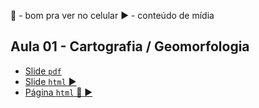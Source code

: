
:iphone: - bom pra ver no celular
:arrow_forward: - conteúdo de mídia

## Aula 01 - Cartografia / Geomorfologia

- [Slide `pdf`](aulas/aula01/aula01-slide.pdf)
- [Slide `html` :arrow_forward:](https://htmlpreview.github.io/?https://github.com/AleDTS/aulas-geo-fisica-podemos-mais/blob/main/aulas/aula01/aula01-slide.html)
- [Página `html` :iphone: :arrow_forward:](https://htmlpreview.github.io/?https://github.com/AleDTS/aulas-geo-fisica-podemos-mais/blob/main/aulas/aula01/aula01.html)